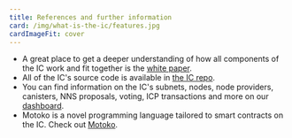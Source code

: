 ```yaml
---
title: References and further information
card: /img/what-is-the-ic/features.jpg
cardImageFit: cover
---
```


- A great place to get a deeper understanding of how all components of the IC work and fit together is the [white paper](https://internetcomputer.org/whitepaper.pdf).
- All of the IC's source code is available in [the IC repo](https://github.com/dfinity/ic).
- You can find information on the IC's subnets, nodes, node providers, canisters, NNS proposals, voting, ICP transactions and more on our [dashboard](https://dashboard.internetcomputer.org/).
- Motoko is a novel programming language tailored to smart contracts on the IC. Check out [Motoko](https://github.com/dfinity/motoko).